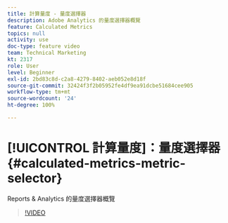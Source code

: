 ```yaml
---
title: 計算量度 - 量度選擇器
description: Adobe Analytics 的量度選擇器概覽
feature: Calculated Metrics
topics: null
activity: use
doc-type: feature video
team: Technical Marketing
kt: 2317
role: User
level: Beginner
exl-id: 2bd83c8d-c2a8-4279-8402-aeb052e8d18f
source-git-commit: 32424f3f2b05952fe4df9ea91dcbe51684cee905
workflow-type: tm+mt
source-wordcount: '24'
ht-degree: 100%

---
```


# [!UICONTROL 計算量度]：量度選擇器 {#calculated-metrics-metric-selector}

Reports &amp; Analytics 的量度選擇器概覽

>[!VIDEO](https://video.tv.adobe.com/v/25410/?quality=12)

